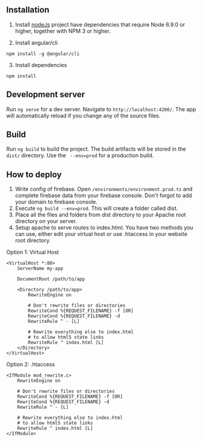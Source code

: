 ## Installation

1. Install [nodeJs](https://nodejs.org)
project have dependencies that require Node 6.9.0 or higher, together with NPM 3 or higher.

2. Install angular/cli
```
npm install -g @angular/cli
```
3. Install dependencies
```
npm install
```

## Development server
Run `ng serve` for a dev server. Navigate to `http://localhost:4200/`. The app will automatically reload if you change any of the source files.

## Build
Run `ng build` to build the project. The build artifacts will be stored in the `dist/` directory. Use the ` --env=prod` for a production build.

## How to deploy
1. Write config of firebase. Open `/environments/environment.prod.ts` and complete firebase data from your firebase console. Don't forgot to add your domain to firebase console.
2. Execute `ng build --env=prod`. This will create a folder called dist.
3. Place all the files and folders from dist directory to your Apache root directory on your server.
4. Setup apache to serve routes to index.html. You have two methods you can use, either edit your virtual host or use .htaccess in your website root directory.
 
 Option 1: Virtual Host
 
 ```
 <VirtualHost *:80>
     ServerName my-app
 
     DocumentRoot /path/to/app
 
     <Directory /path/to/app>
         RewriteEngine on
 
         # Don't rewrite files or directories
         RewriteCond %{REQUEST_FILENAME} -f [OR]
         RewriteCond %{REQUEST_FILENAME} -d
         RewriteRule ^ - [L]
 
         # Rewrite everything else to index.html
         # to allow html5 state links
         RewriteRule ^ index.html [L]
     </Directory>
 </VirtualHost>
 ```
 
 Option 2: .htaccess
 ```
 <IfModule mod_rewrite.c>
     RewriteEngine on
 
     # Don't rewrite files or directories
     RewriteCond %{REQUEST_FILENAME} -f [OR]
     RewriteCond %{REQUEST_FILENAME} -d
     RewriteRule ^ - [L]
 
     # Rewrite everything else to index.html
     # to allow html5 state links
     RewriteRule ^ index.html [L]
 </IfModule>
 ```